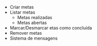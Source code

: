 - Criar metas
- Listar metas
    - Metas realizadas
    - Metas abertas
- Marcar/Desmarcar etas como concluída
- Remover metas
- Sistema de mensagens